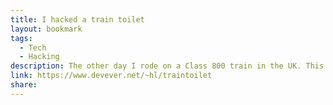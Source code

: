 ```yaml
---
title: I hacked a train toilet
layout: bookmark
tags:
  - Tech
  - Hacking
description: The other day I rode on a Class 800 train in the UK. This is the “Intercity Express” train designed to replace the venerable HST (Intercity 125 with Mark 3 coaches, a train of which I have many memories and which I will dearly miss).
link: https://www.devever.net/~hl/traintoilet
share:
---
```


